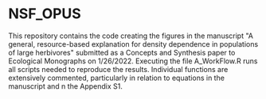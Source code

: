 # NSF_OPUS

This repository contains the code creating the figures in the manuscript "A general, resource-based explanation for density dependence in populations of large herbivores" submitted as a Concepts and Synthesis paper to Ecological Monographs on 1/26/2022. Executing the file A_WorkFlow.R runs all scripts needed to reproduce the results. Individual functions are extensively commented, particularly in relation to equations in the manuscript and n the Appendix S1.
